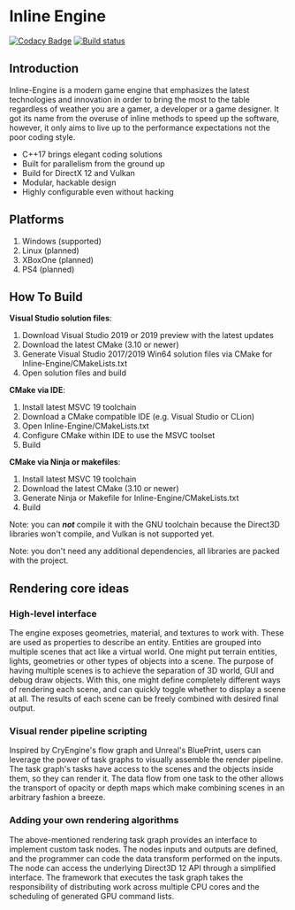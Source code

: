 # Inline Engine

[![Codacy Badge](https://api.codacy.com/project/badge/Grade/578452689f1f4138a07dcb2fd0e067f2)](https://app.codacy.com/app/petiaccja/Inline-Engine?utm_source=github.com&utm_medium=referral&utm_content=petiaccja/Inline-Engine&utm_campaign=Badge_Grade_Dashboard)
[![Build status](https://ci.appveyor.com/api/projects/status/rdyulmuoq5cc64o9?svg=true)](https://ci.appveyor.com/project/petiaccja/inline-engine)


Introduction
---

Inline-Engine is a modern game engine that emphasizes the latest technologies and innovation in order to bring the most to the table regardless of weather you are a gamer, a developer or a game designer. It got its name from the overuse of inline methods to speed up the software, however, it only aims to live up to the performance expectations not the poor coding style.

- C++17 brings elegant coding solutions
- Built for parallelism from the ground up
- Build for DirectX 12 and Vulkan
- Modular, hackable design
- Highly configurable even without hacking

Platforms
---

1. Windows (supported)
2. Linux   (planned)
4. XBoxOne (planned)
3. PS4     (planned)

How To Build
---

**Visual Studio solution files**:

1. Download Visual Studio 2019 or 2019 preview with the latest updates
2. Download the latest CMake (3.10 or newer)
3. Generate Visual Studio 2017/2019 Win64 solution files via CMake for Inline-Engine/CMakeLists.txt
4. Open solution files and build

**CMake via IDE**:

1. Install latest MSVC 19 toolchain
2. Download a CMake compatible IDE (e.g. Visual Studio or CLion)
3. Open Inline-Engine/CMakeLists.txt
4. Configure CMake within IDE to use the MSVC toolset
5. Build

**CMake via Ninja or makefiles**:

1. Install latest MSVC 19 toolchain
2. Download the latest CMake (3.10 or newer)
3. Generate Ninja or Makefile for Inline-Engine/CMakeLists.txt
4. Build


Note: you can *****not***** compile it with the GNU toolchain because the Direct3D libraries won't compile, and Vulkan is not supported yet.

Note: you don't need any additional dependencies, all libraries are packed with the project.

Rendering core ideas
---
### High-level interface
The engine exposes geometries, material, and textures to work with. These are used as properties to describe an entity. Entities are grouped into multiple scenes that act like a virtual world. One might put terrain entities, lights, geometries or other types of objects into a scene. The purpose of having multiple scenes is to achieve the separation of 3D world, GUI and debug draw objects. With this, one might define completely different ways of rendering each scene, and can quickly toggle whether to display a scene at all. The results of each scene can be freely combined with desired final output.

### Visual render pipeline scripting
Inspired by CryEngine's flow graph and Unreal's BluePrint, users can leverage the power of task graphs to visually assemble the render pipeline. The task graph's tasks have access to the scenes and the objects inside them, so they can render it. The data flow from one task to the other allows the transport of opacity or depth maps which make combining scenes in an arbitrary fashion a breeze.

### Adding your own rendering algorithms
The above-mentioned rendering task graph provides an interface to implement custom task nodes. The nodes inputs and outputs are defined, and the programmer can code the data transform performed on the inputs. The node can access the underlying Direct3D 12 API through a simplified interface. The framework that executes the task graph takes the responsibility of distributing work across multiple CPU cores and the scheduling of generated GPU command lists.

